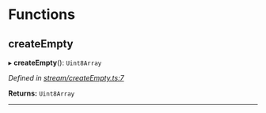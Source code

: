

# Functions

<a id="createempty"></a>

##  createEmpty

▸ **createEmpty**(): `Uint8Array`

*Defined in [stream/createEmpty.ts:7](https://github.com/polkadot-js/common/blob/bb88778/packages/trie-codec/src/stream/createEmpty.ts#L7)*

**Returns:** `Uint8Array`

___

